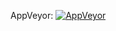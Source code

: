 AppVeyor: [![AppVeyor](https://ci.appveyor.com/api/projects/status/uuei0958ken46dfo?svg=true)](https://ci.appveyor.com/project/rushi216/lms)
